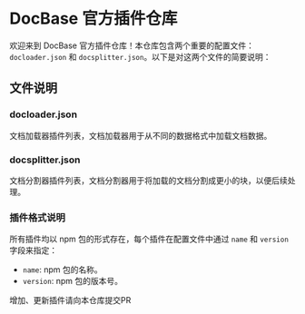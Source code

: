 # DocBase 官方插件仓库

欢迎来到 DocBase 官方插件仓库！本仓库包含两个重要的配置文件：`docloader.json` 和 `docsplitter.json`。以下是对这两个文件的简要说明：

## 文件说明

### docloader.json

文档加载器插件列表，文档加载器用于从不同的数据格式中加载文档数据。

### docsplitter.json

文档分割器插件列表，文档分割器用于将加载的文档分割成更小的块，以便后续处理。

### 插件格式说明

所有插件均以 npm 包的形式存在，每个插件在配置文件中通过 `name` 和 `version` 字段来指定：
- `name`: npm 包的名称。
- `version`: npm 包的版本号。

增加、更新插件请向本仓库提交PR
